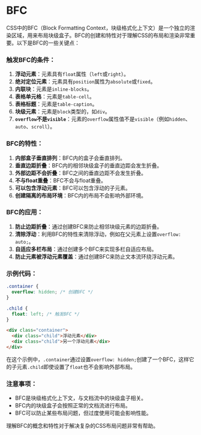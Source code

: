 # BFC
CSS中的BFC（Block Formatting Context，块级格式化上下文）是一个独立的渲染区域，用来布局块级盒子。BFC的创建和特性对于理解CSS的布局和渲染非常重要。以下是BFC的一些关键点：

### 触发BFC的条件：

1. **浮动元素**：元素具有`float`属性（`left`或`right`）。
2. **绝对定位元素**：元素具有`position`属性为`absolute`或`fixed`。
3. **内联块**：元素是`inline-blocks`。
4. **表格单元格**：元素是`table-cell`。
5. **表格标题**：元素是`table-caption`。
6. **块级元素**：元素是`block`类型的，如`div`。
7. **`overflow`不是`visible`**：元素的`overflow`属性值不是`visible`（例如`hidden`、`auto`、`scroll`）。

### BFC的特性：

1. **内部盒子垂直排列**：BFC内的盒子会垂直排列。
2. **垂直边距折叠**：BFC内的相邻块级盒子的垂直边距会发生折叠。
3. **外部边距不会折叠**：BFC之间的垂直边距不会发生折叠。
4. **不与float重叠**：BFC不会与float重叠。
5. **可以包含浮动元素**：BFC可以包含浮动的子元素。
6. **创建隔离的布局环境**：BFC内的布局不会影响外部环境。

### BFC的应用：

1. **防止边距折叠**：通过创建BFC来防止相邻块级元素的边距折叠。
2. **清除浮动**：利用BFC的特性来清除浮动，例如在父元素上设置`overflow: auto;`。
3. **自适应多栏布局**：通过创建多个BFC来实现多栏自适应布局。
4. **防止元素被浮动元素覆盖**：通过创建BFC来防止文本流环绕浮动元素。

### 示例代码：

```css
.container {
  overflow: hidden; /* 创建BFC */
}

.child {
  float: left; /* 触发BFC */
}
```

```html
<div class="container">
  <div class="child">浮动元素</div>
  <div class="child">另一个浮动元素</div>
</div>
```

在这个示例中，`.container`通过设置`overflow: hidden;`创建了一个BFC，这样它的子元素`.child`即使设置了`float`也不会影响外部布局。

### 注意事项：

- BFC是块级格式化上下文，与文档流中的块级盒子相关。
- BFC内的块级盒子会按照正常的文档流进行布局。
- BFC可以防止某些布局问题，但过度使用可能会影响性能。

理解BFC的概念和特性对于解决复杂的CSS布局问题非常有帮助。

